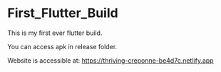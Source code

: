 # First_Flutter_Build

This is my first ever flutter build. 



You can access apk in release folder.



Website is accessible at: https://thriving-creponne-be4d7c.netlify.app
